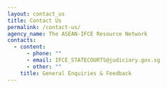 ```yaml
---
layout: contact_us
title: Contact Us
permalink: /contact-us/
agency_name: The ASEAN-IFCE Resource Network
contacts:
  - content:
      - phone: ""
      - email: IFCE_STATECOURTS@judiciary.gov.sg
      - other: ""
    title: General Enquiries & Feedback
---
```

